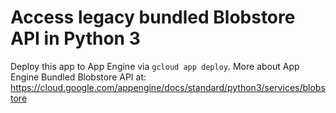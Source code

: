 # Access legacy bundled Blobstore API in Python 3

Deploy this app to App Engine via `gcloud app deploy`. More about App Engine
Bundled Blobstore API at:
https://cloud.google.com/appengine/docs/standard/python3/services/blobstore
